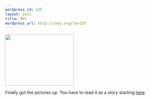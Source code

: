 ```yaml
--- 
wordpress_id: 125
layout: post
title: NYC
wordpress_url: http://jevy.org/?p=125
---
```

<a href="http://www.flickr.com/photos/jevy/sets/859515/"><img src="http://jevy.org/random/wp/_39005240_c2cce35db2.jpg" width="225" height="168" alt="" title="" class="centered" /></a>

Finally got the pictures up.  You have to read it as a story starting <a href="http://www.flickr.com/photos/jevy/sets/859515/">here</a>.
